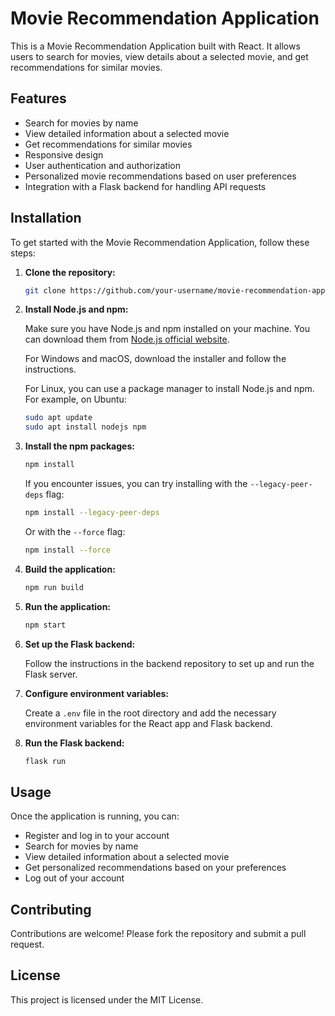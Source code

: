 # Movie Recommendation Application

This is a Movie Recommendation Application built with React. It allows users to search for movies, view details about a selected movie, and get recommendations for similar movies.

## Features

- Search for movies by name
- View detailed information about a selected movie
- Get recommendations for similar movies
- Responsive design
- User authentication and authorization
- Personalized movie recommendations based on user preferences
- Integration with a Flask backend for handling API requests

## Installation

To get started with the Movie Recommendation Application, follow these steps:

1. **Clone the repository:**

    ```sh
    git clone https://github.com/your-username/movie-recommendation-application.git
    ```

2. **Install Node.js and npm:**

     Make sure you have Node.js and npm installed on your machine. You can download them from [Node.js official website](https://nodejs.org/).

     For Windows and macOS, download the installer and follow the instructions.

     For Linux, you can use a package manager to install Node.js and npm. For example, on Ubuntu:

     ```sh
     sudo apt update
     sudo apt install nodejs npm
     ```

3. **Install the npm packages:**

     ```sh
     npm install
     ```

     If you encounter issues, you can try installing with the `--legacy-peer-deps` flag:

     ```sh
     npm install --legacy-peer-deps
     ```

     Or with the `--force` flag:

     ```sh
     npm install --force
     ```

4. **Build the application:**

     ```sh
     npm run build
     ```

5. **Run the application:**

     ```sh
     npm start
     ```

6. **Set up the Flask backend:**

     Follow the instructions in the backend repository to set up and run the Flask server.

7. **Configure environment variables:**

     Create a `.env` file in the root directory and add the necessary environment variables for the React app and Flask backend.

8. **Run the Flask backend:**

     ```sh
     flask run
     ```

## Usage

Once the application is running, you can:

- Register and log in to your account
- Search for movies by name
- View detailed information about a selected movie
- Get personalized recommendations based on your preferences
- Log out of your account

## Contributing

Contributions are welcome! Please fork the repository and submit a pull request.

## License

This project is licensed under the MIT License.